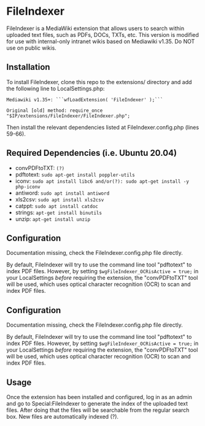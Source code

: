 # FileIndexer

FileIndexer is a MediaWiki extension that allows users to search within uploaded text files, such as PDFs, DOCs, TXTs, etc. This version is modified for use with internal-only intranet wikis based on Mediawiki v1.35. Do NOT use on public wikis.

## Installation

To install FileIndexer, clone this repo to the extensions/ directory and add the following line to LocalSettings.php:

	Mediawiki v1.35+: ```wfLoadExtension( 'FileIndexer' );```
	
	Original [old] method: require_once "$IP/extensions/FileIndexer/FileIndexer.php";

Then install the relevant dependencies listed at FileIndexer.config.php (lines 59-66).

## Required Dependencies (i.e. Ubuntu 20.04)

 - convPDFtoTXT: ```(?)```
 - pdftotext: ```sudo apt-get install poppler-utils```
 - iconv: ```sudo apt install libc6 and/or(?): sudo apt-get install -y php-iconv```
 - antiword: ```sudo apt install antiword```
 - xls2csv: ```sudo apt install xls2csv```
 - catppt: ```sudo apt install catdoc```
 - strings: ```apt-get install binutils```
 - unzip: ```apt-get install unzip```
 
## Configuration

Documentation missing, check the FileIndexer.config.php file directly.

By default, FileIndexer will try to use the command line tool "pdftotext" to index PDF files. However, by setting `$wgFileIndexer_OCRisActive = true;` in your LocalSettings *before* requiring the extension, the "convPDFtoTXT" tool will be used, which uses optical character recognition (OCR) to scan and index PDF files.
 
## Configuration

Documentation missing, check the FileIndexer.config.php file directly.

By default, FileIndexer will try to use the command line tool "pdftotext" to index PDF files. However, by setting `$wgFileIndexer_OCRisActive = true;` in your LocalSettings *before* requiring the extension, the "convPDFtoTXT" tool will be used, which uses optical character recognition (OCR) to scan and index PDF files.

## Usage

Once the extension has been installed and configured, log in as an admin and go to Special:FileIndexer to generate the index of the uploaded text files. After doing that the files will be searchable from the regular search box. New files are automatically indexed (?).
